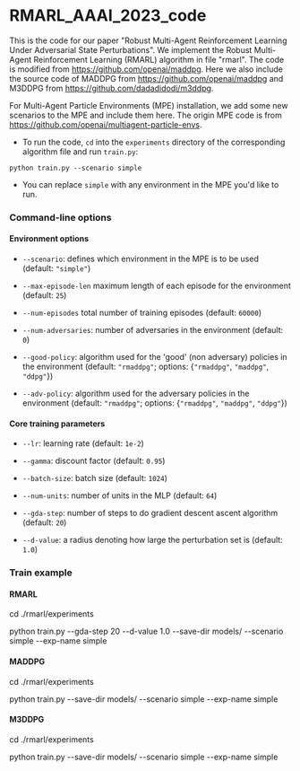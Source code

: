 # RMARL_AAAI_2023_code
This is the code for our paper "Robust Multi-Agent Reinforcement Learning Under Adversarial State Perturbations". We implement the Robust Multi-Agent Reinforcement Learning (RMARL) algorithm in file "rmarl". The code is modified from https://github.com/openai/maddpg. Here we also include the source code of MADDPG from https://github.com/openai/maddpg and M3DDPG from https://github.com/dadadidodi/m3ddpg.

For Multi-Agent Particle Environments (MPE) installation, we add some new scenarios to the MPE and include them here. The origin MPE code is from https://github.com/openai/multiagent-particle-envs.

- To run the code, `cd` into the `experiments` directory of the corresponding algorithm file and run `train.py`:

``python train.py --scenario simple``

- You can replace `simple` with any environment in the MPE you'd like to run.

### Command-line options

#### Environment options

- `--scenario`: defines which environment in the MPE is to be used (default: `"simple"`)

- `--max-episode-len` maximum length of each episode for the environment (default: `25`)

- `--num-episodes` total number of training episodes (default: `60000`)

- `--num-adversaries`: number of adversaries in the environment (default: `0`)

- `--good-policy`: algorithm used for the 'good' (non adversary) policies in the environment
(default: `"rmaddpg"`; options: {`"rmaddpg"`, `"maddpg"`, `"ddpg"`})

- `--adv-policy`: algorithm used for the adversary policies in the environment
(default: `"rmaddpg"`; options: {`"rmaddpg"`, `"maddpg"`, `"ddpg"`})

#### Core training parameters

- `--lr`: learning rate (default: `1e-2`)

- `--gamma`: discount factor (default: `0.95`)

- `--batch-size`: batch size (default: `1024`)

- `--num-units`: number of units in the MLP (default: `64`)

- `--gda-step`: number of steps to do gradient descent ascent algorithm (default: `20`)

- `--d-value`: a radius denoting how large the perturbation set is (default: `1.0`)

### Train example

#### RMARL
cd ./rmarl/experiments

python train.py --gda-step 20 --d-value 1.0  --save-dir models/ --scenario simple --exp-name simple

#### MADDPG
cd ./rmarl/experiments

python train.py --save-dir models/ --scenario simple --exp-name simple

#### M3DDPG
cd ./rmarl/experiments

python train.py --save-dir models/ --scenario simple --exp-name simple
